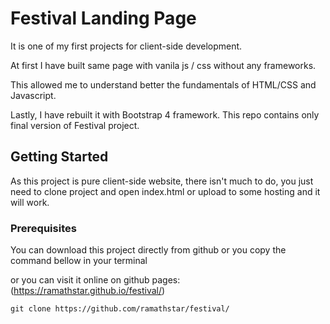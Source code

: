 # Festival Landing Page

It is one of my first projects for client-side development. 

At first I have built same page with vanila js / css without any frameworks.

This allowed me to understand better the fundamentals of HTML/CSS and Javascript.

Lastly, I have rebuilt it with Bootstrap 4 framework.
This repo contains only final version of Festival project.


## Getting Started

As this project is pure client-side website, there isn't much to do, you just need to clone project and open index.html
or upload to some hosting and it will work.

### Prerequisites

You can download this project directly from github or you copy the command bellow in your terminal 

or you can visit it online on github pages: (https://ramathstar.github.io/festival/)

```
git clone https://github.com/ramathstar/festival/
```
